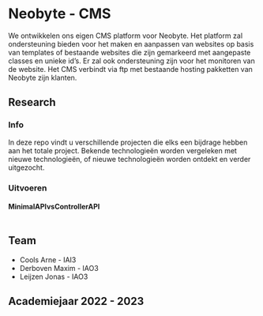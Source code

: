 # Neobyte - CMS  
We ontwikkelen ons eigen CMS platform voor Neobyte. Het platform zal ondersteuning bieden voor het maken en aanpassen van websites op basis van templates of bestaande websites die zijn gemarkeerd met aangepaste classes en unieke id’s. Er zal ook ondersteuning zijn voor het monitoren van de website. Het CMS verbindt via ftp met bestaande hosting pakketten van Neobyte zijn klanten.

## Research
### Info
In deze repo vindt u verschillende projecten die elks een bijdrage hebben aan het totale project. Bekende technologieën worden vergeleken met nieuwe technologieën, of nieuwe technologieën worden ontdekt en verder uitgezocht.
### Uitvoeren
#### MinimalAPIvsControllerAPI
```sh

```

## Team
* Cools Arne - IAI3
* Derboven Maxim - IAO3
* Leijzen Jonas - IAO3

## Academiejaar 2022 - 2023
